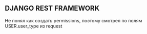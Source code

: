 ## DJANGO REST FRAMEWORK
Не понял как создать permissions, поэтому смотрел по полям USER.user_type из request
